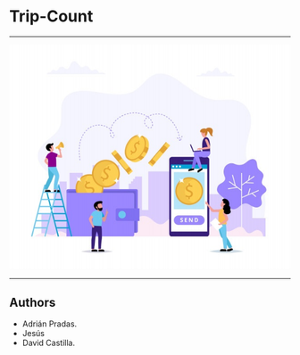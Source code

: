 # Trip-Count

---

![](img/portada.jpg)

---

## Authors
- Adrián Pradas.
- Jesús  
- David Castilla.
